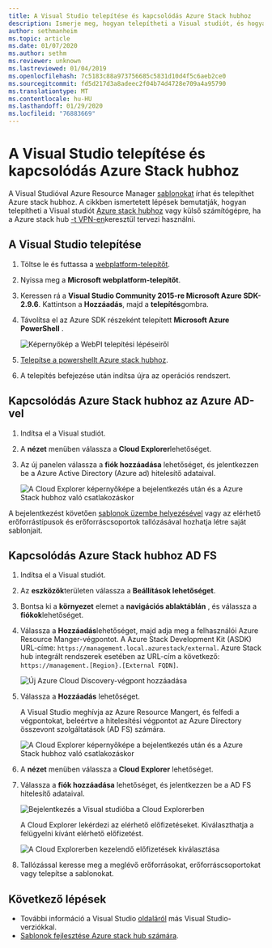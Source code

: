 ```yaml
---
title: A Visual Studio telepítése és kapcsolódás Azure Stack hubhoz
description: Ismerje meg, hogyan telepítheti a Visual studiót, és hogyan csatlakozhat Azure Stack hubhoz.
author: sethmanheim
ms.topic: article
ms.date: 01/07/2020
ms.author: sethm
ms.reviewer: unknown
ms.lastreviewed: 01/04/2019
ms.openlocfilehash: 7c5183c88a973756685c5831d10d4f5c6aeb2ce0
ms.sourcegitcommit: fd5d217d3a8adeec2f04b74d4728e709a4a95790
ms.translationtype: MT
ms.contentlocale: hu-HU
ms.lasthandoff: 01/29/2020
ms.locfileid: "76883669"
---
```

# <a name="install-visual-studio-and-connect-to-azure-stack-hub"></a>A Visual Studio telepítése és kapcsolódás Azure Stack hubhoz

A Visual Studióval Azure Resource Manager [sablonokat](azure-stack-arm-templates.md) írhat és telepíthet Azure stack hubhoz. A cikkben ismertetett lépések bemutatják, hogyan telepítheti a Visual studiót [Azure stack hubhoz](../asdk/asdk-connect.md#connect-to-azure-stack-using-rdp) vagy külső számítógépre, ha a Azure stack hub [-t VPN-en](../asdk/asdk-connect.md#connect-to-azure-stack-using-vpn)keresztül tervezi használni.

## <a name="install-visual-studio"></a>A Visual Studio telepítése

1. Töltse le és futtassa a [webplatform-telepítőt](https://www.microsoft.com/web/downloads/platform.aspx).  

2. Nyissa meg a **Microsoft webplatform-telepítőt**.

3. Keressen rá a **Visual Studio Community 2015-re Microsoft Azure SDK-2.9.6**. Kattintson a **Hozzáadás**, majd a **telepítés**gombra.

4. Távolítsa el az Azure SDK részeként telepített **Microsoft Azure PowerShell** .

    ![Képernyőkép a WebPI telepítési lépéseiről](./media/azure-stack-install-visual-studio/image1.png)

5. [Telepítse a powershellt Azure stack hubhoz](../operator/azure-stack-powershell-install.md).

6. A telepítés befejezése után indítsa újra az operációs rendszert.

## <a name="connect-to-azure-stack-hub-with-azure-ad"></a>Kapcsolódás Azure Stack hubhoz az Azure AD-vel

1. Indítsa el a Visual studiót.

2. A **nézet** menüben válassza a **Cloud Explorer**lehetőséget.

3. Az új panelen válassza a **fiók hozzáadása** lehetőséget, és jelentkezzen be a Azure Active Directory (Azure ad) hitelesítő adataival.  

    ![A Cloud Explorer képernyőképe a bejelentkezés után és a Azure Stack hubhoz való csatlakozáskor](./media/azure-stack-install-visual-studio/image2.png)

A bejelentkezést követően [sablonok üzembe helyezésével](azure-stack-deploy-template-visual-studio.md) vagy az elérhető erőforrástípusok és erőforráscsoportok tallózásával hozhatja létre saját sablonjait.  

## <a name="connect-to-azure-stack-hub-with-ad-fs"></a>Kapcsolódás Azure Stack hubhoz AD FS

1. Indítsa el a Visual studiót.

2. Az **eszközök**területen válassza a **Beállítások lehetőséget**.

3. Bontsa ki a **környezet** elemet a **navigációs ablaktáblán** , és válassza a **fiókok**lehetőséget.

4. Válassza a **Hozzáadás**lehetőséget, majd adja meg a felhasználói Azure Resource Manger-végpontot. A Azure Stack Development Kit (ASDK) URL-címe: `https://management.local.azurestack/external`.  Azure Stack hub integrált rendszerek esetében az URL-cím a következő: `https://management.[Region}.[External FQDN]`.

    ![Új Azure Cloud Discovery-végpont hozzáadása](./media/azure-stack-install-visual-studio/image5.png)

5. Válassza a **Hozzáadás** lehetőséget.  

    A Visual Studio meghívja az Azure Resource Mangert, és felfedi a végpontokat, beleértve a hitelesítési végpontot az Azure Directory összevont szolgáltatások (AD FS) számára.

    ![A Cloud Explorer képernyőképe a bejelentkezés után és a Azure Stack hubhoz való csatlakozáskor](./media/azure-stack-install-visual-studio/image6.png)

6. A **nézet** menüben válassza a **Cloud Explorer** lehetőséget.

7. Válassza a **fiók hozzáadása** lehetőséget, és jelentkezzen be a AD FS hitelesítő adataival.  

    ![Bejelentkezés a Visual studióba a Cloud Explorerben](./media/azure-stack-install-visual-studio/image7.png)

    A Cloud Explorer lekérdezi az elérhető előfizetéseket. Kiválaszthatja a felügyelni kívánt elérhető előfizetést.

    ![A Cloud Explorerben kezelendő előfizetések kiválasztása](./media/azure-stack-install-visual-studio/image8.png)

8. Tallózással keresse meg a meglévő erőforrásokat, erőforráscsoportokat vagy telepítse a sablonokat.

## <a name="next-steps"></a>Következő lépések

- További információ a Visual Studio [oldaláról](/visualstudio/install/install-visual-studio-versions-side-by-side) más Visual Studio-verziókkal.
- [Sablonok fejlesztése Azure stack hub számára](azure-stack-develop-templates.md).
